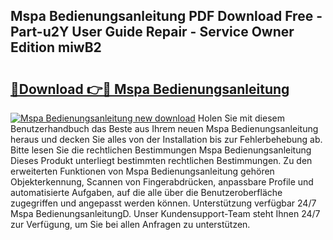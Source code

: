 ## Mspa Bedienungsanleitung PDF Download Free - Part-u2Y User Guide Repair - Service Owner Edition miwB2

# <h2><a href="http://df50ywb.blite.top/?on=Mspa+Bedienungsanleitung">🔗Download 👉🔴 Mspa Bedienungsanleitung</a></h2>

[![Mspa Bedienungsanleitung new download](https://i.imgur.com/lujVjoI.png)](http://df50ywb.blite.top/?on=Mspa+Bedienungsanleitung)
Holen Sie mit diesem Benutzerhandbuch das Beste aus Ihrem neuen Mspa Bedienungsanleitung heraus und decken Sie alles von der Installation bis zur Fehlerbehebung ab. Bitte lesen Sie die rechtlichen Bestimmungen Mspa Bedienungsanleitung Dieses Produkt unterliegt bestimmten rechtlichen Bestimmungen. Zu den erweiterten Funktionen von Mspa Bedienungsanleitung gehören Objekterkennung, Scannen von Fingerabdrücken, anpassbare Profile und automatisierte Aufgaben, auf die alle über die Benutzeroberfläche zugegriffen und angepasst werden können. Unterstützung verfügbar 24/7 Mspa BedienungsanleitungD. Unser Kundensupport-Team steht Ihnen 24/7 zur Verfügung, um Sie bei allen Anfragen zu unterstützen.

